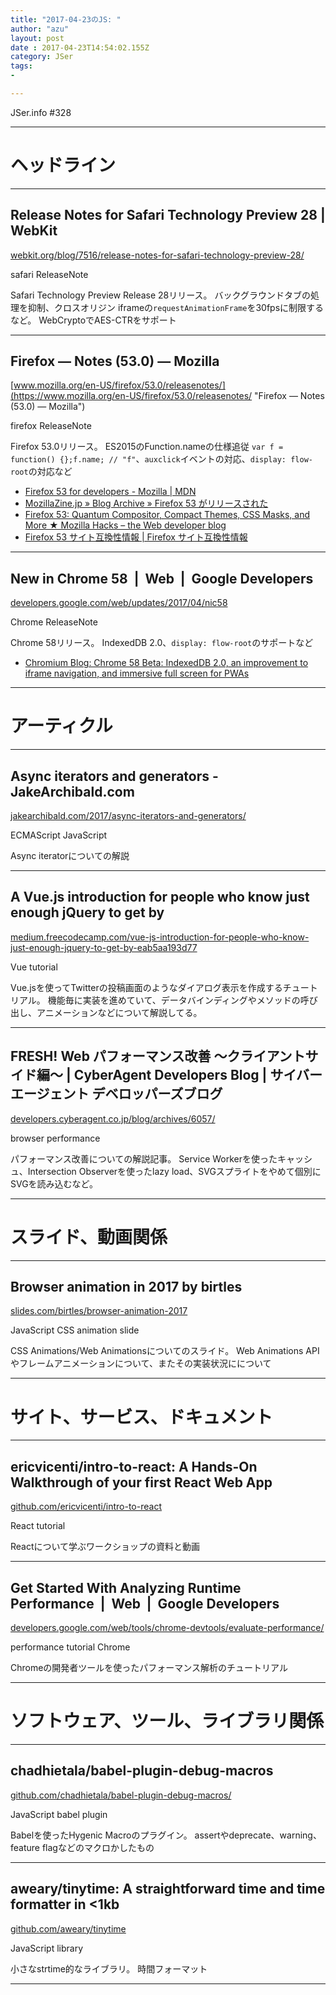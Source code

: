 ```yaml
---
title: "2017-04-23のJS: "
author: "azu"
layout: post
date : 2017-04-23T14:54:02.155Z
category: JSer
tags:
-

---
```


JSer.info #328

----

<h1 class="site-genre">ヘッドライン</h1>

----

## Release Notes for Safari Technology Preview 28 | WebKit
[webkit.org/blog/7516/release-notes-for-safari-technology-preview-28/](https://webkit.org/blog/7516/release-notes-for-safari-technology-preview-28/ "Release Notes for Safari Technology Preview 28 | WebKit")
<p class="jser-tags jser-tag-icon"><span class="jser-tag">safari</span> <span class="jser-tag">ReleaseNote</span></p>

Safari Technology Preview Release 28リリース。
バックグラウンドタブの処理を抑制、クロスオリジン iframeの`requestAnimationFrame`を30fpsに制限するなど。
WebCryptoでAES-CTRをサポート


----

## Firefox — Notes (53.0) — Mozilla
[www.mozilla.org/en-US/firefox/53.0/releasenotes/](https://www.mozilla.org/en-US/firefox/53.0/releasenotes/ "Firefox — Notes (53.0) — Mozilla")
<p class="jser-tags jser-tag-icon"><span class="jser-tag">firefox</span> <span class="jser-tag">ReleaseNote</span></p>

Firefox 53.0リリース。
ES2015のFunction.nameの仕様追従
`var f = function() {};f.name; // "f"`、`auxclick`イベントの対応、`display: flow-root`の対応など

- [Firefox 53 for developers - Mozilla | MDN](https://developer.mozilla.org/ja/Firefox/Releases/53 "Firefox 53 for developers - Mozilla | MDN")
- [MozillaZine.jp » Blog Archive » Firefox 53 がリリースされた](http://mozillazine.jp/?p&#x3D;5422 "MozillaZine.jp » Blog Archive » Firefox 53 がリリースされた")
- [Firefox 53: Quantum Compositor, Compact Themes, CSS Masks, and More ★ Mozilla Hacks – the Web developer blog](https://hacks.mozilla.org/2017/04/firefox-53-quantum-compositor-compact-themes-css-masks-and-more/ "Firefox 53: Quantum Compositor, Compact Themes, CSS Masks, and More ★ Mozilla Hacks – the Web developer blog")
- [Firefox 53 サイト互換性情報 | Firefox サイト互換性情報](https://www.fxsitecompat.com/ja/versions/53/ "Firefox 53 サイト互換性情報 | Firefox サイト互換性情報")

----

## New in Chrome 58  |  Web  |  Google Developers
[developers.google.com/web/updates/2017/04/nic58](https://developers.google.com/web/updates/2017/04/nic58 "New in Chrome 58  |  Web  |  Google Developers")
<p class="jser-tags jser-tag-icon"><span class="jser-tag">Chrome</span> <span class="jser-tag">ReleaseNote</span></p>

Chrome 58リリース。
IndexedDB 2.0、`display: flow-root`のサポートなど

- [Chromium Blog: Chrome 58 Beta: IndexedDB 2.0, an improvement to iframe navigation, and immersive full screen for PWAs](https://blog.chromium.org/2017/03/chrome-58-beta-indexeddb-20_21.html "Chromium Blog: Chrome 58 Beta: IndexedDB 2.0, an improvement to iframe navigation, and immersive full screen for PWAs")

----
<h1 class="site-genre">アーティクル</h1>

----

## Async iterators and generators - JakeArchibald.com
[jakearchibald.com/2017/async-iterators-and-generators/](https://jakearchibald.com/2017/async-iterators-and-generators/ "Async iterators and generators - JakeArchibald.com")
<p class="jser-tags jser-tag-icon"><span class="jser-tag">ECMAScript</span> <span class="jser-tag">JavaScript</span></p>

Async iteratorについての解説


----

## A Vue.js introduction for people who know just enough jQuery to get by
[medium.freecodecamp.com/vue-js-introduction-for-people-who-know-just-enough-jquery-to-get-by-eab5aa193d77](https://medium.freecodecamp.com/vue-js-introduction-for-people-who-know-just-enough-jquery-to-get-by-eab5aa193d77 "A Vue.js introduction for people who know just enough jQuery to get by")
<p class="jser-tags jser-tag-icon"><span class="jser-tag">Vue</span> <span class="jser-tag">tutorial</span></p>

Vue.jsを使ってTwitterの投稿画面のようなダイアログ表示を作成するチュートリアル。
機能毎に実装を進めていて、データバインディングやメソッドの呼び出し、アニメーションなどについて解説してる。


----

## FRESH! Web パフォーマンス改善 〜クライアントサイド編〜 | CyberAgent Developers Blog | サイバーエージェント デベロッパーズブログ
[developers.cyberagent.co.jp/blog/archives/6057/](https://developers.cyberagent.co.jp/blog/archives/6057/ "FRESH! Web パフォーマンス改善 〜クライアントサイド編〜 | CyberAgent Developers Blog | サイバーエージェント デベロッパーズブログ")
<p class="jser-tags jser-tag-icon"><span class="jser-tag">browser</span> <span class="jser-tag">performance</span></p>

パフォーマンス改善についての解説記事。
Service Workerを使ったキャッシュ、Intersection Observerを使ったlazy load、SVGスプライトをやめて個別にSVGを読み込むなど。


----
<h1 class="site-genre">スライド、動画関係</h1>

----

## Browser animation in 2017 by birtles
[slides.com/birtles/browser-animation-2017](http://slides.com/birtles/browser-animation-2017 "Browser animation in 2017 by birtles")
<p class="jser-tags jser-tag-icon"><span class="jser-tag">JavaScript</span> <span class="jser-tag">CSS</span> <span class="jser-tag">animation</span> <span class="jser-tag">slide</span></p>

CSS Animations/Web Animationsについてのスライド。
Web Animations APIやフレームアニメーションについて、またその実装状況にについて


----
<h1 class="site-genre">サイト、サービス、ドキュメント</h1>

----

## ericvicenti/intro-to-react: A Hands-On Walkthrough of your first React Web App
[github.com/ericvicenti/intro-to-react](https://github.com/ericvicenti/intro-to-react "ericvicenti/intro-to-react: A Hands-On Walkthrough of your first React Web App")
<p class="jser-tags jser-tag-icon"><span class="jser-tag">React</span> <span class="jser-tag">tutorial</span></p>

Reactについて学ぶワークショップの資料と動画


----

## Get Started With Analyzing Runtime Performance  |  Web  |  Google Developers
[developers.google.com/web/tools/chrome-devtools/evaluate-performance/](https://developers.google.com/web/tools/chrome-devtools/evaluate-performance/ "Get Started With Analyzing Runtime Performance  |  Web  |  Google Developers")
<p class="jser-tags jser-tag-icon"><span class="jser-tag">performance</span> <span class="jser-tag">tutorial</span> <span class="jser-tag">Chrome</span></p>

Chromeの開発者ツールを使ったパフォーマンス解析のチュートリアル


----
<h1 class="site-genre">ソフトウェア、ツール、ライブラリ関係</h1>

----

## chadhietala/babel-plugin-debug-macros
[github.com/chadhietala/babel-plugin-debug-macros/](https://github.com/chadhietala/babel-plugin-debug-macros/ "chadhietala/babel-plugin-debug-macros")
<p class="jser-tags jser-tag-icon"><span class="jser-tag">JavaScript</span> <span class="jser-tag">babel</span> <span class="jser-tag">plugin</span></p>

Babelを使ったHygenic Macroのプラグイン。
assertやdeprecate、warning、feature flagなどのマクロかしたもの


----

## aweary/tinytime: A straightforward time and time formatter in <1kb
[github.com/aweary/tinytime](https://github.com/aweary/tinytime "aweary/tinytime: A straightforward time and time formatter in <1kb")
<p class="jser-tags jser-tag-icon"><span class="jser-tag">JavaScript</span> <span class="jser-tag">library</span></p>

小さなstrtime的なライブラリ。 時間フォーマット


----
